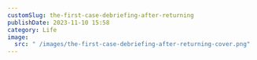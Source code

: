 ```yaml
---
customSlug: the-first-case-debriefing-after-returning
publishDate: 2023-11-10 15:58
category: Life
image:
  src: " /images/the-first-case-debriefing-after-returning-cover.png"
---
```

